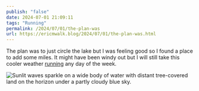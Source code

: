 ```yaml
---
publish: "false"
date: 2024-07-01 21:09:11
tags: "Running"
permalink: /2024/07/01/the-plan-was
url: https://ericmwalk.blog/2024/07/01/the-plan-was.html
---
```


The plan was to just circle the lake but I was feeling good so I found a place to add some miles. It might have been windy out but I will still take this cooler weather [running](https://strava.com/activities/11786868840) any day of the week.

![Sunlit waves sparkle on a wide body of water with distant tree-covered land on the horizon under a partly cloudy blue sky.](https://ericmwalk.blog/uploads/2024/img-0631.jpeg)